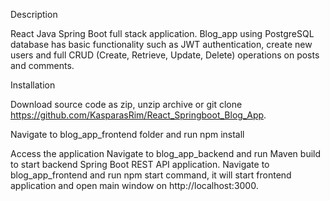 Description

React Java Spring Boot full stack application. Blog_app using PostgreSQL database has basic functionality such as JWT authentication, create new users and full CRUD (Create, Retrieve, Update, Delete) operations on posts and comments. 

Installation

Download source code as zip, unzip archive or git clone https://github.com/KasparasRim/React_Springboot_Blog_App.

Navigate to blog_app_frontend folder and run npm install

Access the application
Navigate to blog_app_backend and run Maven build to start backend Spring Boot REST API application.
Navigate to blog_app_frontend and run npm start command, it will start frontend application and open main window on http://localhost:3000.